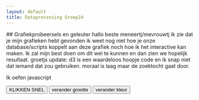 ```yaml
---
layout: default
title: Dataprocessing Groep24
---
```

<head>
<style>
.line {
	fill: none;
	stroke: steelblue;
	stroke-width: 2px;
}
</style>
</head>
<script src="https://d3js.org/d3.v4.min.js"></script>
## Grafiekprobeersels en geleuter
hallo beste meneertj/mevrouwtj ik zie dat je mijn grafieken hebt gevonden ik weet nog niet hoe je onze database/scripts koppelt aan deze grafiek noch hoe ik het interactive kan maken. Ik zal mijn best doen om dit wel te kunnen en dan zien we hopelijk resultaat. groetjs
update: d3 is een waardeloos hoopje code en ik snap niet dat iemand dat zou gebruiken. moraal is laag maar de zoektocht gaat door.

<script>
// set the dimensions and margins of the graph
var margin = {top: 20, right: 20, bottom: 30, left: 50},
    width = 960 - margin.left - margin.right,
    height = 500 - margin.top - margin.bottom;

// parse the date / time
var parseTime = d3.timeParse("%d-%b-%y");

// set the ranges
var x = d3.scaleTime().range([0, width]);
var y = d3.scaleLinear().range([height, 0]);

// define the line
var valueline = d3.line()
    .x(function(d) { return x(d.date); })
    .y(function(d) { return y(d.close); });

// append the svg object to the body of the page
// appends a 'group' element to 'svg'
// moves the 'group' element to the top left margin
var svg = d3.select("body").append("svg")
    .attr("width", width + margin.left + margin.right)
    .attr("height", height + margin.top + margin.bottom)
  .append("g")
    .attr("transform",
          "translate(" + margin.left + "," + margin.top + ")");

// Get the data
d3.csv("testdata_website.csv", function(error, data) {
  if (error) throw error;

  // format the data
  data.forEach(function(d) {
      d.date = parseTime(d.date);
      d.close = +d.close;
  });

  // Scale the range of the data
  x.domain(d3.extent(data, function(d) { return d.date; }));
  y.domain([0, d3.max(data, function(d) { return d.close; })]);

  // Add the valueline path.
  svg.append("path")
      .data([data])
      .attr("class", "line")
      .attr("d", valueline);

  // Add the X Axis
  svg.append("g")
      .attr("transform", "translate(0," + height + ")")
      .call(d3.axisBottom(x));

  // Add the Y Axis
  svg.append("g")
      .call(d3.axisLeft(y));

});

</script>
<p id="demo">Ik oefen javascript</p>
<button type="button" onclick='document.getElementById("demo").innerHTML = "Ik stel mijn taken uit"'>KLIKKEN SNEL</button>
<button type="button" onclick="document.getElementById('demo').style.fontSize='35px'">verander grootte</button>
<button type="button" onclick="document.getElementById('demo').style.color='red'">verander kleur</button>
